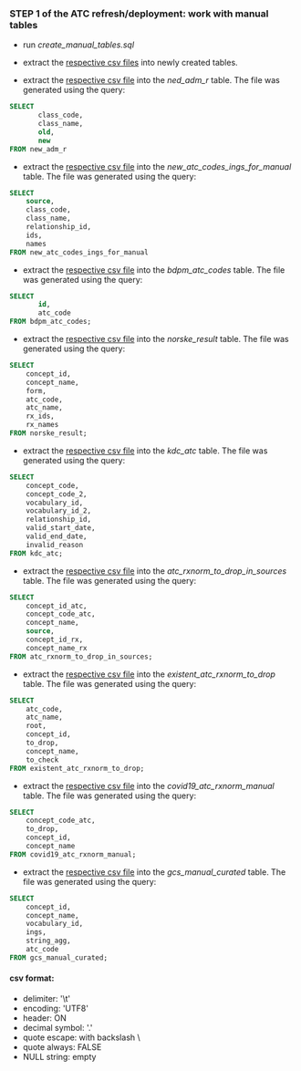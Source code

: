 ### STEP 1 of the ATC refresh/deployment: work with manual tables
* run *create_manual_tables.sql*
* extract the [respective сsv files](https://drive.google.com/drive/u/0/folders/1RwWqj3mgP9CdEt56dIA2aLI1EzCczrBP) into newly created tables.

* extract the [respective сsv file](https://drive.google.com/file/d/1fr1ZvUl16ytBDXIqoej8_i8EqlKQK9jO/view?usp=drive_link) into the *ned_adm_r* table. The file was generated using the query:
```sql
SELECT 
       class_code,
       class_name,
       old,
       new
FROM new_adm_r
```
* extract the [respective сsv file](https://drive.google.com/file/d/15nqYISdr097mRHowTiHTqC53vSInYeZ7/view?usp=drive_link) into the *new_atc_codes_ings_for_manual* table. The file was generated using the query:
```sql
SELECT
    source,
    class_code,
    class_name,
    relationship_id,
    ids,
    names
FROM new_atc_codes_ings_for_manual
```

* extract the [respective сsv file](https://drive.google.com/file/d/1vS1VWJTfK6ARy6i64J_VZ9jVh61r_U4Y/view?usp=drive_link) into the *bdpm_atc_codes* table. The file was generated using the query:
```sql
SELECT 
       id,
       atc_code
FROM bdpm_atc_codes;
```

* extract the [respective сsv file](https://drive.google.com/file/d/1IU6q-QqFONzKfg1VYs4zfxdSL9N67QNL/view?usp=drive_link) into the *norske_result* table. The file was generated using the query:
```sql
SELECT
    concept_id,
    concept_name,
    form,
    atc_code,
    atc_name,
    rx_ids,
    rx_names
FROM norske_result;
```

* extract the [respective сsv file](https://drive.google.com/file/d/1v0LIAdBCAIZrf81gtGfRQZEysakNE1Ja/view?usp=drive_link) into the *kdc_atc* table. The file was generated using the query:
```sql
SELECT
    concept_code,
    concept_code_2,
    vocabulary_id,
    vocabulary_id_2,
    relationship_id,
    valid_start_date,
    valid_end_date,
    invalid_reason
FROM kdc_atc;
```

* extract the [respective сsv file](https://drive.google.com/file/d/1cLRKh3HpJJ917mcMaUUTJbHqh7B6t_Am/view?usp=drive_link) into the *atc_rxnorm_to_drop_in_sources* table. The file was generated using the query:
```sql
SELECT
    concept_id_atc,
    concept_code_atc,
    concept_name,
    source,
    concept_id_rx,
    concept_name_rx
FROM atc_rxnorm_to_drop_in_sources;
```

* extract the [respective сsv file](https://drive.google.com/file/d/1BIlGZiFtr1W-tyj-cnLXq4f2s9DIZVfn/view?usp=drive_link) into the *existent_atc_rxnorm_to_drop* table. The file was generated using the query:
```sql
SELECT
    atc_code,
    atc_name,
    root,
    concept_id,
    to_drop,
    concept_name,
    to_check
FROM existent_atc_rxnorm_to_drop;
```
* extract the [respective сsv file](https://drive.google.com/file/d/1BIlGZiFtr1W-tyj-cnLXq4f2s9DIZVfn/view?usp=drive_link) into the *covid19_atc_rxnorm_manual* table. The file was generated using the query:
```sql
SELECT
    concept_code_atc,
    to_drop,
    concept_id,
    concept_name
FROM covid19_atc_rxnorm_manual;
```
* extract the [respective сsv file](https://drive.google.com/file/d/1AvzKNjcq_XUr40rH0FCHnuVrVJ0aS6RW/view?usp=drive_link) into the *gcs_manual_curated* table. The file was generated using the query:
```sql
SELECT
    concept_id,
    concept_name,
    vocabulary_id,
    ings,
    string_agg,
    atc_code
FROM gcs_manual_curated;
```


#### csv format:
- delimiter: '\t'
- encoding: 'UTF8'
- header: ON
- decimal symbol: '.'
- quote escape: with backslash \
- quote always: FALSE
- NULL string: empty